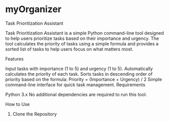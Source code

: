 # myOrganizer
Task Prioritization Assistant

Task Prioritization Assistant is a simple Python command-line tool designed to help users prioritize tasks based on their importance and urgency. The tool calculates the priority of tasks using a simple formula and provides a sorted list of tasks to help users focus on what matters most.

Features

Input tasks with importance (1 to 5) and urgency (1 to 5).
Automatically calculates the priority of each task.
Sorts tasks in descending order of priority based on the formula:
Priority = (Importance + Urgency) / 2
Simple command-line interface for quick task management.
Requirements

Python 3.x
No additional dependencies are required to run this tool.

How to Use

1. Clone the Repository
